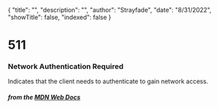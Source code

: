 {
    "title": "",
    "description": "",
    "author": "Strayfade",
    "date": "8/31/2022",
    "showTitle": false,
    "indexed": false
}
# 511
### Network Authentication Required

Indicates that the client needs to authenticate to gain network access.

#### *from the [MDN Web Docs](https://developer.mozilla.org/en-US/docs/Web/HTTP/Status)* 